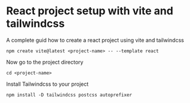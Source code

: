 # React project setup with vite and tailwindcss
A complete guid how to create a react project using vite and tailwindcss 

```
npm create vite@latest <project-name> -- --template react
```

Now go to the project directory

```
cd <project-name>
```

Install Tailwindcss to your project

```
npm install -D tailwindcss postcss autoprefixer
```
